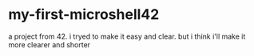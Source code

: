 # my-first-microshell42
a project from 42.
i tryed to make it easy and clear.
but i think i'll make it more clearer and shorter
